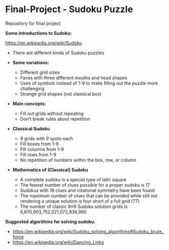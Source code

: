 # Final-Project - Sudoku Puzzle

Repository for final project

**Some introductions to Sudoku:**

https://en.wikipedia.org/wiki/Sudoku

* There are different kinds of Sudoku puzzles
* **Some variations:**
    - Different grid sizes
    - Faces with three different mouths and head shapes
    - Uses of symbols instead of 1-9 to make filling out the puzzle more challenging
    - Strange grid shapes (not classical box)

* **Main concepts:**
    - Fill out grids without repeating
    - Don't break rules about repetition

* **Classical Sudoku**
    - 9 grids with 9 spots each
    - Fill boxes from 1-9
    - Fill columns from 1-9
    - Fill rows from 1-9
    - No repetition of numbers within the box, row, or column
  
* **Mathematics of (Classical) Sudoku**
    - A complete sudoku is a special type of latin square
    - The fewest number of clues possible for a proper sudoku is 17
    - Sudokus with 18 clues and rotational symmetry have been found
    - The maximum number of clues that can be provided while still not rendering a unique solution is four short of a full grid (77)
    - The number of classic 9×9 Sudoku solution grids is 6,670,903,752,021,072,936,960

**Suggested algorithms for solving sudoku:**
  * https://en.wikipedia.org/wiki/Sudoku_solving_algorithms#Sudoku_brute_force
  * https://en.wikipedia.org/wiki/Dancing_Links
